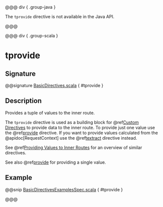 @@@ div { .group-java }

The `tprovide` directive is not available in the Java API.

@@@

@@@ div { .group-scala }
# tprovide

## Signature

@@signature [BasicDirectives.scala](/akka-http/src/main/scala/akka/http/scaladsl/server/directives/BasicDirectives.scala) { #tprovide }

## Description

Provides a tuple of values to the inner route.

The `tprovide` directive is used as a building block for @ref[Custom Directives](../custom-directives.md) to provide data to the inner route.
To provide just one value use the @ref[provide](provide.md) directive. If you want to provide values calculated from the
@apidoc[RequestContext] use the @ref[textract](textract.md) directive instead.

See @ref[Providing Values to Inner Routes](index.md#providedirectives) for an overview of similar directives.

See also @ref[provide](provide.md) for providing a single value.

## Example

@@snip [BasicDirectivesExamplesSpec.scala](/docs/src/test/scala/docs/http/scaladsl/server/directives/BasicDirectivesExamplesSpec.scala) { #tprovide }

@@@
